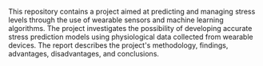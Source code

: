 This repository contains a project aimed at predicting and managing stress levels through the use of wearable sensors and machine learning algorithms. The project investigates the possibility of developing accurate stress prediction models using physiological data collected from wearable devices. The report describes the project's methodology, findings, advantages, disadvantages, and conclusions.

